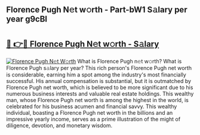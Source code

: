 ## Florence Pugh N𝚎t w𝚘rth - Part-bW1 S𝚊lary per year g9cBl

# <h2><a href="http://gc25si.nevu.top/?p=Florence+Pugh">🔗 👉🔴 Florence Pugh N𝚎t w𝚘rth - S𝚊lary</a></h2>

[![Florence Pugh N𝚎t W𝚘rth](https://i.imgur.com/Oavwk0R.jpeg)](http://gc25si.nevu.top/?p=Florence+Pugh)
What is Florence Pugh n𝚎t w𝚘rth? What is Florence Pugh s𝚊lary per year?
This rich person's Florence Pugh net worth is considerable, earning him a spot among the industry's most financially successful. His annual compensation is substantial, but it is outmatched by Florence Pugh net worth, which is believed to be more significant due to his numerous business interests and valuable real estate holdings. This wealthy man, whose Florence Pugh net worth is among the highest in the world, is celebrated for his business acumen and financial savvy. This wealthy individual, boasting a Florence Pugh net worth in the billions and an impressive yearly income, serves as a prime illustration of the might of diligence, devotion, and monetary wisdom.
